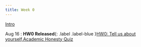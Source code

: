 ```yaml
---
title: Week 0
---
```


[Intro](https://docs.google.com/presentation/d/1ZAxZ9ECM4LkKGm92Ul6TP6nTuDFgWa3-MfZZ3Frwv9Q/edit?usp=sharing)

Aug 16
: **HW0 Released**{: .label .label-blue }[HW0: Tell us about yourself,Academic Honesty Quiz](https://edstem.org/us/courses/60701/lessons/113206/slides/620920)
